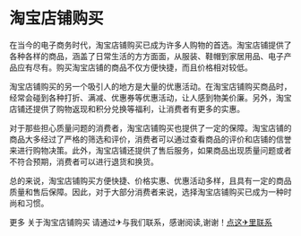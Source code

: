 # 淘宝店铺购买

在当今的电子商务时代，淘宝店铺购买已成为许多人购物的首选。淘宝店铺提供了各种各样的商品，涵盖了日常生活的方方面面，从服装、鞋帽到家居用品、电子产品应有尽有。购买淘宝店铺的商品不仅方便快捷，而且价格相对较低。

淘宝店铺购买的另一个吸引人的地方是大量的优惠活动。在淘宝店铺购买商品时，经常会碰到各种打折、满减、优惠券等优惠活动，让人感到物美价廉。另外，淘宝店铺还提供了购物返现和积分兑换等福利，让消费者有更多的实惠。

对于那些担心质量问题的消费者，淘宝店铺购买也提供了一定的保障。淘宝店铺的商品大多经过了严格的筛选和评价，消费者可以通过查看商品的评价和店铺的信誉来进行购物决策。此外，淘宝店铺还提供了售后服务，如果商品出现质量问题或者不符合预期，消费者可以进行退货和换货。

总的来说，淘宝店铺购买方便快捷、价格实惠、优惠活动多样，且具有一定的商品质量和售后保障。因此，对于大部分消费者来说，选择淘宝店铺购买已成为一种时尚和习惯。

更多 关于淘宝店铺购买 请通过✈与我们联系，感谢阅读,谢谢！[点这✈里联系](https://www.k02.cc)